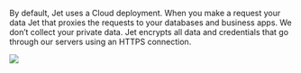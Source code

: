 By default, Jet uses a Cloud deployment. When you make a request your data Jet that proxies the requests to your databases and business apps. We don’t collect your private data. Jet encrypts all data and credentials that go through our servers using an HTTPS connection.

![](https://gblobscdn.gitbook.com/assets%2F-LQ08RFAKZvFADEiXKFy%2F-MGgDaoq2I0TwX3F9mEb%2F-MGgDcT-Z1VSY7426CFy%2Fhow_it_work_cloud_light.png?alt=media&token=56af7ab4-d1f2-40d3-998f-f0ab3d357803)



